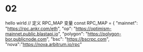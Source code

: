 # 02 
hello wirld
// 定义 RPC_MAP 变量
const RPC_MAP = {
  "mainnet": "https://rpc.ankr.com/eth",
  "op": "https://optimism-mainnet.public.blastapi.io",
  "polygon": "https://polygon-bor.publicnode.com",
  "bsc": "https://bscrpc.com",
  "nova":"https://nova.arbitrum.io/rpc"
